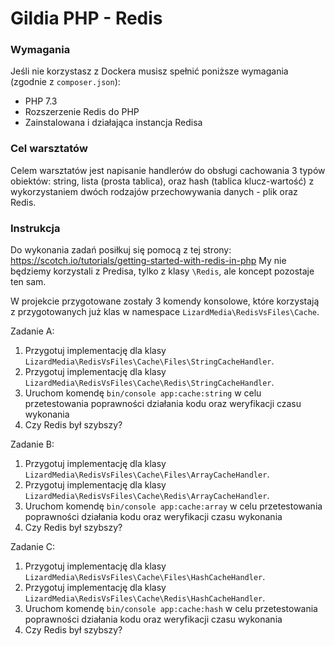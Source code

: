 # Gildia PHP - Redis #

### Wymagania ###

Jeśli nie korzystasz z Dockera musisz spełnić poniższe wymagania (zgodnie z ``composer.json``): 

* PHP 7.3
* Rozszerzenie Redis do PHP
* Zainstalowana i działająca instancja Redisa


### Cel warsztatów ###

Celem warsztatów jest napisanie handlerów do obsługi cachowania 3 typów obiektów: string, lista (prosta tablica),
oraz hash (tablica klucz-wartość) z wykorzystaniem dwóch rodzajów przechowywania danych - plik oraz Redis.

### Instrukcja ###

Do wykonania zadań posiłkuj się pomocą z tej strony: https://scotch.io/tutorials/getting-started-with-redis-in-php
My nie będziemy korzystali z Predisa, tylko z klasy ```\Redis```, ale koncept pozostaje ten sam.

W projekcie przygotowane zostały 3 komendy konsolowe, które korzystają z przygotowanych już klas w namespace
```LizardMedia\RedisVsFiles\Cache```.

Zadanie A:
1. Przygotuj implementację dla klasy ```LizardMedia\RedisVsFiles\Cache\Files\StringCacheHandler```.
2. Przygotuj implementację dla klasy ```LizardMedia\RedisVsFiles\Cache\Redis\StringCacheHandler```.
3. Uruchom komendę ```bin/console app:cache:string``` w celu przetestowania poprawności działania kodu oraz 
weryfikacji czasu wykonania
4. Czy Redis był szybszy?

Zadanie B:
1. Przygotuj implementację dla klasy ```LizardMedia\RedisVsFiles\Cache\Files\ArrayCacheHandler```.
2. Przygotuj implementację dla klasy ```LizardMedia\RedisVsFiles\Cache\Redis\ArrayCacheHandler```.
3. Uruchom komendę ```bin/console app:cache:array``` w celu przetestowania poprawności działania kodu oraz 
weryfikacji czasu wykonania
4. Czy Redis był szybszy?

Zadanie C:
1. Przygotuj implementację dla klasy ```LizardMedia\RedisVsFiles\Cache\Files\HashCacheHandler```.
2. Przygotuj implementację dla klasy ```LizardMedia\RedisVsFiles\Cache\Redis\HashCacheHandler```.
3. Uruchom komendę ```bin/console app:cache:hash``` w celu przetestowania poprawności działania kodu oraz 
weryfikacji czasu wykonania
4. Czy Redis był szybszy?
